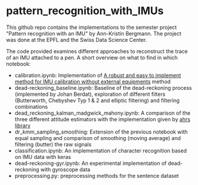 # pattern_recognition_with_IMUs

This github repo contains the implementations to the semester project "Pattern recognition with an IMU" by Ann-Kristin Bergmann. The project was done at the EPFL and the Swiss Data Science Center.

The code provided examines different approaches to reconstruct the trace of an IMU attached to a pen.
A short overview on what to find in which notebook:

- calibration.ipynb: Implementation of [A robust and easy to implement method for IMU calibration without external equipments](https://ieeexplore.ieee.org/document/6907297) method 
- dead-reckoning_baseline.ipynb: Baseline of the dead-reckoning process (implemented by Johan Berdat), exploration of different filters (Butterworth, Chebyshev Typ 1 & 2 and elliptic filtering) and filtering combinations
- dead_reckoning_kalman_madgwick_mahony.ipynb: A comparison of the three different attitude estimators with the implementation given by [ahrs library](https://ahrs.readthedocs.io/en/latest/index.html)
- dr_kmm_sampling_smoothing: Extension of the previous notebook with equal sampling and comparison of smoothing (moving average) and filtering (butter) the raw signals
- classification.ipynb: An implementation of character recognition based on IMU data with keras
- dead-reckoning-gyr.ipynb: An experimental implementation of dead-reckoning with gyroscope data
- preprocessing.py: preprocessing methods for the sentence dataset
